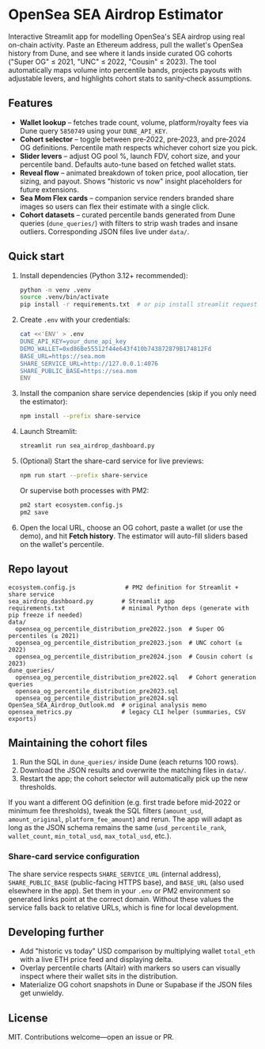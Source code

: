 # OpenSea SEA Airdrop Estimator

Interactive Streamlit app for modelling OpenSea's SEA airdrop using real on-chain activity. Paste an Ethereum address, pull the wallet's OpenSea history from Dune, and see where it lands inside curated OG cohorts ("Super OG" ≤ 2021, "UNC" ≤ 2022, "Cousin" ≤ 2023). The tool automatically maps volume into percentile bands, projects payouts with adjustable levers, and highlights cohort stats to sanity‑check assumptions.

## Features

- **Wallet lookup** – fetches trade count, volume, platform/royalty fees via Dune query `5850749` using your `DUNE_API_KEY`.
- **Cohort selector** – toggle between pre‑2022, pre‑2023, and pre‑2024 OG definitions. Percentile math respects whichever cohort size you pick.
- **Slider levers** – adjust OG pool %, launch FDV, cohort size, and your percentile band. Defaults auto-tune based on fetched wallet stats.
- **Reveal flow** – animated breakdown of token price, pool allocation, tier sizing, and payout. Shows "historic vs now" insight placeholders for future extensions.
- **Sea Mom Flex cards** – companion service renders branded share images so users can flex their estimate with a single click.
- **Cohort datasets** – curated percentile bands generated from Dune queries (`dune_queries/`) with filters to strip wash trades and insane outliers. Corresponding JSON files live under `data/`.

## Quick start

1. Install dependencies (Python 3.12+ recommended):

   ```bash
   python -m venv .venv
   source .venv/bin/activate
   pip install -r requirements.txt  # or pip install streamlit requests pandas altair python-dotenv
   ```

2. Create `.env` with your credentials:

   ```bash
   cat <<'ENV' > .env
   DUNE_API_KEY=your_dune_api_key
   DEMO_WALLET=0xd86Be55512f44e643f410b743872879B174812Fd
   BASE_URL=https://sea.mom
   SHARE_SERVICE_URL=http://127.0.0.1:4076
   SHARE_PUBLIC_BASE=https://sea.mom
   ENV
   ```

3. Install the companion share service dependencies (skip if you only need the estimator):

   ```bash
   npm install --prefix share-service
   ```

4. Launch Streamlit:

   ```bash
   streamlit run sea_airdrop_dashboard.py
   ```

5. (Optional) Start the share-card service for live previews:

   ```bash
   npm run start --prefix share-service
   ```

   Or supervise both processes with PM2:

   ```bash
   pm2 start ecosystem.config.js
   pm2 save
   ```

6. Open the local URL, choose an OG cohort, paste a wallet (or use the demo), and hit **Fetch history**. The estimator will auto-fill sliders based on the wallet's percentile.

## Repo layout

```
ecosystem.config.js              # PM2 definition for Streamlit + share service
sea_airdrop_dashboard.py        # Streamlit app
requirements.txt                # minimal Python deps (generate with pip freeze if needed)
data/
  opensea_og_percentile_distribution_pre2022.json  # Super OG percentiles (≤ 2021)
  opensea_og_percentile_distribution_pre2023.json  # UNC cohort (≤ 2022)
  opensea_og_percentile_distribution_pre2024.json  # Cousin cohort (≤ 2023)
dune_queries/
  opensea_og_percentile_distribution_pre2022.sql   # Cohort generation queries
  opensea_og_percentile_distribution_pre2023.sql
  opensea_og_percentile_distribution_pre2024.sql
OpenSea_SEA_Airdrop_Outlook.md  # original analysis memo
opensea_metrics.py              # legacy CLI helper (summaries, CSV exports)
```

## Maintaining the cohort files

1. Run the SQL in `dune_queries/` inside Dune (each returns 100 rows).
2. Download the JSON results and overwrite the matching files in `data/`.
3. Restart the app; the cohort selector will automatically pick up the new thresholds.

If you want a different OG definition (e.g. first trade before mid‑2022 or minimum fee thresholds), tweak the SQL filters (`amount_usd`, `amount_original`, `platform_fee_amount`) and rerun. The app will adapt as long as the JSON schema remains the same (`usd_percentile_rank`, `wallet_count`, `min_total_usd`, `max_total_usd`, etc.).

### Share-card service configuration

The share service respects `SHARE_SERVICE_URL` (internal address), `SHARE_PUBLIC_BASE` (public-facing HTTPS base), and `BASE_URL` (also used elsewhere in the app). Set them in your `.env` or PM2 environment so generated links point at the correct domain. Without these values the service falls back to relative URLs, which is fine for local development.

## Developing further

- Add "historic vs today" USD comparison by multiplying wallet `total_eth` with a live ETH price feed and displaying delta.
- Overlay percentile charts (Altair) with markers so users can visually inspect where their wallet sits in the distribution.
- Materialize OG cohort snapshots in Dune or Supabase if the JSON files get unwieldy.

## License

MIT. Contributions welcome—open an issue or PR.
